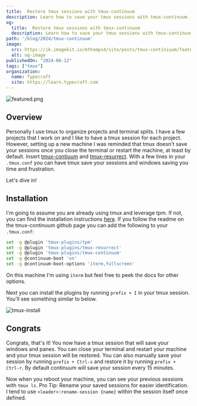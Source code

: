 ```yaml
---
title:  Restore tmux sessions with tmux-continuum
description: Learn how to save your tmux sessions with tmux-continuum.
og:
  title:  Restore tmux sessions with tmux-continuum
  description: Learn how to save your tmux sessions with tmux-continuum.
path: '/blog/2024/tmux-continuum'
image:
  src: https://ik.imagekit.io/mthomps4/site/posts/tmux-continiuum/featured.jpeg
  alt: og-image
publishedOn: "2024-06-12"
tags: ["tmux"]
organization:
  name: Typecraft
  site: https://learn.typecraft.com
---
```


<img src="https://ik.imagekit.io/mthomps4/site/posts/tmux-continiuum/featured.jpeg" alt="featured.png" class="featured-image">

## Overview

Personally I use tmux to organize projects and terminal splits.
I have a few projects that I work on and I like to have a tmux session for each project.
However, setting up a new machine I was reminded that tmux doesn't save your sessions once you close the terminal or restart the machine, at least by default.
Insert [tmux-contiuum](https://github.com/tmux-plugins/tmux-continuum) and [tmux-resurrect](https://github.com/tmux-plugins/tmux-resurrect).
With a few lines in your `.tmux.conf` you can have tmux save your sessions and windows saving you time and frustration.

Let's dive in!

## Installation

I'm going to assume you are already using tmux and leverage tpm. If not, you can find the installation instructions [here](https://github.com/tmux-plugins/tpm).
If you follow the readme on the tmux-continuum github page you can add the following to your `.tmux.conf`:

```bash
set -g @plugin 'tmux-plugins/tpm'
set -g @plugin 'tmux-plugins/tmux-resurrect'
set -g @plugin 'tmux-plugins/tmux-continuum'
set -g @continuum-boot 'on'
set -g @continuum-boot-options 'iterm,fullscreen'
```

On this machine I'm using `iterm` but feel free to peek the docs for other options.

Next you can install the plugins by running `prefix + I` in your tmux session.
You'll see something similar to below.

![tmux-install](https://ik.imagekit.io/mthomps4/site/posts/tmux-continiuum/tmux-plug-installs.png)

## Congrats

Congrats, that's it! You now have a tmux session that will save your windows and panes.
You can close your terminal and restart your machine and your tmux session will be restored.
You can also manually save your session by running `prefix + Ctrl-s` and restore it by running `prefix + Ctrl-r`.
By default continuum will save your session every 15 minutes.

Now when you reboot your machine, you can see your previous sessions with `tmux ls`.
Pro Tip: Rename your saved sessions for easier identification. I tend to use `<leader>:rename-session {name}` within the session itself once defined.
